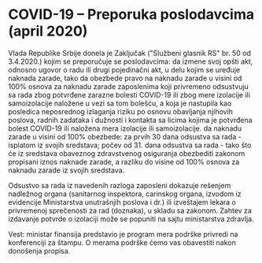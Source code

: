 # COVID-19 – Preporuka poslodavcima (april 2020)

Vlada Republike Srbije donela je Zaključak ("Službeni glasnik RS" br. 50 od 3.4.2020.) kojim se preporučuje se poslodavcima:
da izmene svoj opšti akt, odnosno ugovor o radu ili drugi pojedinačni akt, u delu kojim se uređuje naknada zarade, tako da obezbede pravo na naknadu zarade u visini od 100% osnova za naknadu zarade zaposlenima koji privremeno odsustvuju sa rada zbog potvrđene zarazne bolesti COVID-19 ili zbog mere izolacije ili samoizolacije naložene u vezi sa tom bolešću, a koja je nastupila kao posledica neposrednog izlaganja riziku po osnovu obavljanja njihovih poslova, radnih zadataka i dužnosti i kontakta sa licima kojima je potvrđena bolest COVID-19 ili naložena mera izolacije ili samoizolacije.
da naknadu zarade u visini od 100% obezbede:
za prvih 30 dana odsustva sa rada - isplatom iz svojih sredstava;
počev od 31. dana odsustva sa rada - tako što će iz sredstava obaveznog zdravstvenog osiguranja obezbediti zakonom propisani iznos naknade zarade, a razliku do visine od 100% osnova za naknadu zarade iz svojih sredstava.

Odsustvo sa rada iz navedenih razloga zaposleni dokazuje rešenjem nadležnog organa (sanitarnog inspektora, carinskog organa, izvodom iz evidencije Ministarstva unutrašnjih poslova i dr.) ili izveštajem lekara o privremenoj sprečenosti za rad (doznaka), u skladu sa zakonom. Zahtev za izdavanje potvrde o izolaciji može se popuniti na sajtu ministarstva zdravlja.

Vest: ministar finansija predstavio je program mera podrške privredi na konferenciji za štampu. O merama podrške ćemo vas obavestiti nakon donošenja propisa.
